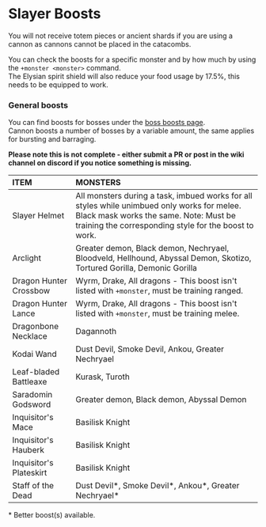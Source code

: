 # Slayer Boosts

You will not receive totem pieces or ancient shards if you are using a cannon as cannons cannot be placed in the catacombs.

You can check the boosts for a specific monster and by how much by using the `+monster <monster>` command.  
The Elysian spirit shield will also reduce your food usage by 17.5%, this needs to be equipped to work.

### General boosts

You can find boosts for bosses under the [boss boosts page](https://app.gitbook.com/@oldschool-gg/s/old-school-bot/~/drafts/-Mc_OpZ1puHRQ7E2lSjU/bosses/boosts-and-requirements).  
Cannon boosts a number of bosses by a variable amount, the same applies for bursting and barraging.

**Please note this is not complete - either submit a PR or post in the wiki channel on discord if you notice something is missing.**

| **ITEM** | MONSTERS |
| :--- | :--- |
| Slayer Helmet | All monsters during a task, imbued works for all styles while unimbued only works for melee. Black mask works the same. Note: Must be training the corresponding style for the boost to work. |
| Arclight | Greater demon, Black demon, Nechryael, Bloodveld, Hellhound, Abyssal Demon, Skotizo, Tortured Gorilla, Demonic Gorilla |
| Dragon Hunter Crossbow | Wyrm, Drake, All dragons - This boost isn't listed with `+monster`, must be training ranged. |
| Dragon Hunter Lance | Wyrm, Drake, All dragons - This boost isn't listed with `+monster`, must be training melee. |
| Dragonbone Necklace | Dagannoth |
| Kodai Wand | Dust Devil, Smoke Devil, Ankou, Greater Nechryael  |
| Leaf-bladed Battleaxe | Kurask, Turoth |
| Saradomin Godsword | Greater demon, Black demon, Abyssal Demon |
| Inquisitor's Mace | Basilisk Knight |
| Inquisitor's Hauberk | Basilisk Knight |
| Inquisitor's Plateskirt | Basilisk Knight |
| Staff of the Dead | Dust Devil\*, Smoke Devil\*, Ankou\*, Greater Nechryael\* |

\* Better boost\(s\) available.

